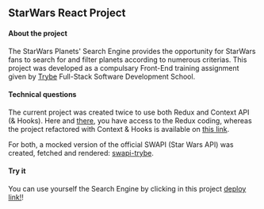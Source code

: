 ## StarWars React Project

#### About the project
The StarWars Planets' Search Engine provides the opportunity for StarWars fans to search for and filter planets according to numerous criterias.
This project was developed as a compulsary Front-End training assignment given by [Trybe](https://www.betrybe.com/) Full-Stack Software Development School.

#### Technical questions
The current project was created twice to use both Redux and Context API (& Hooks).
Here and [there](https://github.com/tryber/sd-05-block16-project-react-redux-starwars-database-filters/pull/14), you have access to the Redux coding, whereas the project refactored with Context & Hooks is available on [this link](https://github.com/tryber/sd-05-project-starwars-datatable-hooks/pull/12/files).

For both, a mocked version of the official SWAPI (Star Wars API) was created, fetched and rendered: [swapi-trybe](https://swapi-trybe.herokuapp.com/documentation).

#### Try it
You can use yourself the Search Engine by clicking in this project [deploy link!](https://juliettebeaudet.github.io/starwars-planets/)!
